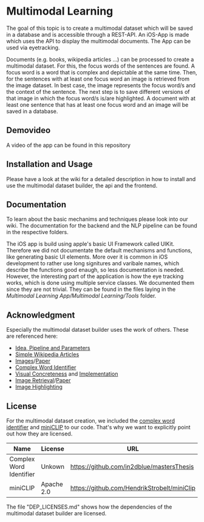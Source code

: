 # Multimodal Learning

The goal of this topic is to create a multimodal dataset which will be saved in a database and is accessible through a REST-API. An iOS-App is made which uses the API to display the multimodal documents. The App can be used via eyetracking.

Documents (e.g. books, wikipedia articles ...) can be processed to create a multimodal dataset. For this, the focus words of the sentences are found. A focus word is a word that is complex and depictable at the same time. Then, for the sentences with at least one focus word an image is retrieved from the image dataset. In best case, the image represents the focus word/s and the context of the sentence. The next step is to save different versions of that image in which the focus word/s is/are highlighted. A document with at least one sentence that has at least one focus word and an image will be saved in a database.

## Demovideo
A video of the app can be found in this repository

## Installation and Usage
Please have a look at the wiki for a detailed description in how to install and use the multimodal dataset builder, the api and the frontend.

## Documentation 
To learn about the basic mechanims and techniques please look into our wiki. 
The documentation for the backend and the NLP pipeline can be found in the respective folders.

The iOS app is build using apple's basic UI Framework called UIKit. Therefore we did not documentate the default mechanisms and functions, like generating basic UI elements. More over it is common in iOS development to rather use long signitures and varibale names, which describe the functions good enaugh, so less documentation is needed.
However, the interesting part of the application is how the eye tracking works, which is done using multiple service classes. We documented them since they are not trivial. They can be found in the files laying in the *Multimodal Learning App/Multimodal Learning/Tools* folder. 

## Acknowledgment
Especially the multimodal dataset builder uses the work of others. These are referenced here:

* [Idea, Pipeline and Parameters](https://www.inf.uni-hamburg.de/en/inst/ab/lt/publications/2022-wangetal-lrec.pdf)
* [Simple Wikipedia Articles](https://github.com/LGDoor/Dump-of-Simple-English-Wiki)
* [Images](http://images.cocodataset.org/zips/train2014.zip)/[Paper](http://arxiv.org/abs/1405.0312)
* [Complex Word Identifier](https://github.com/in2dblue/mastersThesis)
* [Visual Concreteness](https://arxiv.org/abs/1804.06786) and [Implementation](https://github.com/victorssilva/concreteness)
* [Image Retrieval](https://github.com/openai/CLIP)/[Paper](https://arxiv.org/abs/2103.00020)
* [Image Highlighting](https://github.com/HendrikStrobelt/miniClip)

## License

For the multimodal dataset creation, we included the [complex word identifier](https://github.com/in2dblue/mastersThesis) and [miniCLIP](https://github.com/HendrikStrobelt/miniClip) to our code. That's why we want to explicitly point out how they are licensed.

| Name                      | License       | URL                                           |
|---------------------------|---------------|-----------------------------------------------|
| Complex Word Identifier   | Unkown        | https://github.com/in2dblue/mastersThesis     |
| miniCLIP                  | Apache 2.0    | https://github.com/HendrikStrobelt/miniClip   |

The file "DEP_LICENSES.md" shows how the dependencies of the multimodal dataset builder are licensed.

